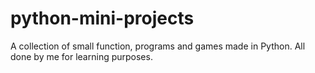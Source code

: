 # python-mini-projects
A collection of small function, programs and games made in Python. All done by me for learning purposes.
